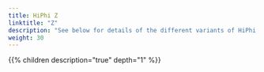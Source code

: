 ```yaml
---
title: HiPhi Z
linktitle: "Z"
description: "See below for details of the different variants of HiPhi Z"
weight: 30
---
```

{{% children description="true" depth="1" %}}
